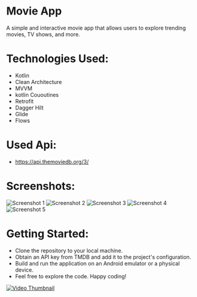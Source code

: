 # Movie App
A simple and interactive movie app that allows users to explore trending movies, TV shows, and more.

# Technologies Used:

- Kotlin
- Clean Architecture
- MVVM
- kotlin Cououtines
- Retrofit
- Dagger Hilt
- Glide
- Flows

# Used Api: 
- https://api.themoviedb.org/3/

# Screenshots: 
![Screenshot 1](screenshots/homePage.png)
![Screenshot 2](screenshots/followHomePage.png)
![Screenshot 3](screenshots/searchPage.png)
![Screenshot 4](screenshots/noResultsSearchPage.png)
![Screenshot 5](screenshots/listPage.png)


# Getting Started:

- Clone the repository to your local machine.
- Obtain an API key from TMDB and add it to the project's configuration.
- Build and run the application on an Android emulator or a physical device.
- Feel free to explore the code. Happy coding!

[![Video Thumbnail](https://clipchamp.com/watch/wHs1a4MUn1c)](https://clipchamp.com/watch/wHs1a4MUn1c)
